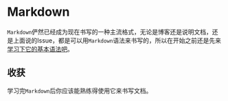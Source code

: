# Markdown
`Markdown`俨然已经成为现在书写的一种主流格式，无论是博客还是说明文档，还是上面说的Issue，都是可以用`Markdown`语法来书写的，所以在开始之前还是先来[学习下它的基本语法吧](http://www.jianshu.com/p/q81RER)。

## 收获
学习完`Markdown`后你应该能熟练得使用它来书写文档。